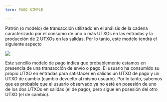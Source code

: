 ```yaml
---
term: PAGO SIMPLE

---
```

Patrón (o modelo) de transacción utilizado en el análisis de la cadena caracterizado por el consumo de uno o más UTXOs en las entradas y la producción de 2 UTXOs en las salidas. Por lo tanto, este modelo tendrá el siguiente aspecto

![](../../dictionnaire/assets/5.webp)

Este sencillo modelo de pago indica que probablemente estamos en presencia de una transacción de envío o pago. El usuario ha consumido su propio UTXO en entradas para satisfacer en salidas un UTXO de pago y un UTXO de cambio (cambio devuelto al mismo usuario). Por lo tanto, sabemos que es probable que el usuario observado ya no esté en posesión de uno de los dos UTXOs en salidas (el de pago), pero sigue en posesión del otro UTXO (el de cambio).